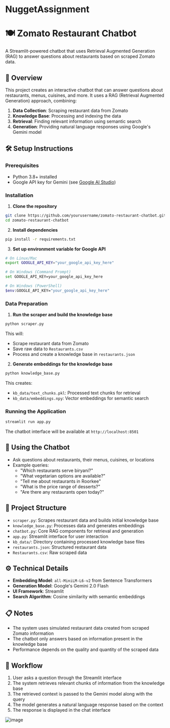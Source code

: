# NuggetAssignment

# 🍽️ Zomato Restaurant Chatbot

A Streamlit-powered chatbot that uses Retrieval Augmented Generation (RAG) to answer questions about restaurants based on scraped Zomato data.

## 📝 Overview

This project creates an interactive chatbot that can answer questions about restaurants, menus, cuisines, and more. It uses a RAG (Retrieval Augmented Generation) approach, combining:

1. **Data Collection**: Scraping restaurant data from Zomato
2. **Knowledge Base**: Processing and indexing the data
3. **Retrieval**: Finding relevant information using semantic search
4. **Generation**: Providing natural language responses using Google's Gemini model

## 🛠️ Setup Instructions

### Prerequisites

- Python 3.8+ installed
- Google API key for Gemini (see [Google AI Studio](https://ai.google.dev/))

### Installation

1. **Clone the repository**

```bash
git clone https://github.com/yourusername/zomato-restaurant-chatbot.git
cd zomato-restaurant-chatbot
```

2. **Install dependencies**

```bash
pip install -r requirements.txt
```

3. **Set up environment variable for Google API**

```bash
# On Linux/Mac
export GOOGLE_API_KEY="your_google_api_key_here"

# On Windows (Command Prompt)
set GOOGLE_API_KEY=your_google_api_key_here

# On Windows (PowerShell)
$env:GOOGLE_API_KEY="your_google_api_key_here"
```

### Data Preparation

1. **Run the scraper and build the knowledge base**

```bash
python scraper.py
```

This will:
- Scrape restaurant data from Zomato
- Save raw data to `Restaurants.csv`
- Process and create a knowledge base in `restaurants.json`

2. **Generate embeddings for the knowledge base**

```bash
python knowledge_base.py
```

This creates:
- `kb_data/text_chunks.pkl`: Processed text chunks for retrieval
- `kb_data/embeddings.npy`: Vector embeddings for semantic search

### Running the Application

```bash
streamlit run app.py
```

The chatbot interface will be available at `http://localhost:8501`

## 🤖 Using the Chatbot

- Ask questions about restaurants, their menus, cuisines, or locations
- Example queries:
  - "Which restaurants serve biryani?"
  - "What vegetarian options are available?"
  - "Tell me about restaurants in Roorkee"
  - "What is the price range of desserts?"
  - "Are there any restaurants open today?"

## 📁 Project Structure

- `scraper.py`: Scrapes restaurant data and builds initial knowledge base
- `knowledge_base.py`: Processes data and generates embeddings
- `chatbot.py`: Core RAG components for retrieval and generation
- `app.py`: Streamlit interface for user interaction
- `kb_data/`: Directory containing processed knowledge base files
- `restaurants.json`: Structured restaurant data
- `Restaurants.csv`: Raw scraped data

## ⚙️ Technical Details

- **Embedding Model**: `all-MiniLM-L6-v2` from Sentence Transformers
- **Generation Model**: Google's Gemini 2.0 Flash
- **UI Framework**: Streamlit
- **Search Algorithm**: Cosine similarity with semantic embeddings

## 📋 Notes

- The system uses simulated restaurant data created from scraped Zomato information
- The chatbot only answers based on information present in the knowledge base
- Performance depends on the quality and quantity of the scraped data

## 🔄 Workflow

1. User asks a question through the Streamlit interface
2. The system retrieves relevant chunks of information from the knowledge base
3. The retrieved context is passed to the Gemini model along with the query
4. The model generates a natural language response based on the context
5. The response is displayed in the chat interface

![image](https://github.com/user-attachments/assets/dee856a3-ab0b-4c08-964c-302cee6569f3)

